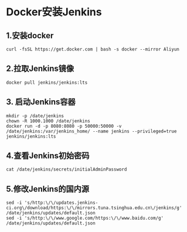 # Docker安装Jenkins
## 1.安装docker
```shell
curl -fsSL https://get.docker.com | bash -s docker --mirror Aliyun
```
## 2.拉取Jenkins镜像
```shell
docker pull jenkins/jenkins:lts
```
## 3. 启动Jenkins容器
```shell
mkdir -p /date/jenkins
chown -R 1000.1000 /date/jenkins
docker run -d -p 8080:8080 -p 50000:50000 -v /date/jenkins:/var/jenkins_home/ --name jenkins --privileged=true jenkins/jenkins:lts
```
## 4.查看Jenkins初始密码
```shell
cat /date/jenkins/secrets/initialAdminPassword
```
## 5.修改Jenkins的国内源
```shell
sed -i 's/http:\/\/updates.jenkins-ci.org\/download/https:\/\/mirrors.tuna.tsinghua.edu.cn\/jenkins/g' /date/jenkins/updates/default.json
sed -i 's/http:\/\/www.google.com/https:\/\/www.baidu.com/g' /date/jenkins/updates/default.json
```
